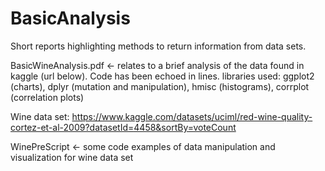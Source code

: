 # BasicAnalysis
Short reports highlighting methods to return information from data sets.

BasicWineAnalysis.pdf <- relates to a brief analysis of the data found in kaggle (url below). Code has been echoed in lines.
libraries used: ggplot2 (charts), dplyr (mutation and manipulation), hmisc (histograms), corrplot (correlation plots)

Wine data set:
https://www.kaggle.com/datasets/uciml/red-wine-quality-cortez-et-al-2009?datasetId=4458&sortBy=voteCount


WinePreScript <- some code examples of data manipulation and visualization for wine data set
